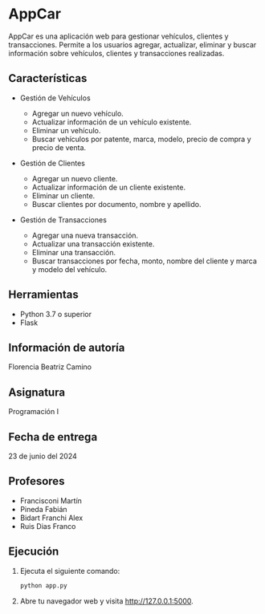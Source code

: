 # AppCar

AppCar es una aplicación web para gestionar vehículos, clientes y transacciones. Permite a los usuarios agregar, actualizar, eliminar y buscar información sobre vehículos, clientes y transacciones realizadas.

## Características

- Gestión de Vehículos
  - Agregar un nuevo vehículo.
  - Actualizar información de un vehículo existente.
  - Eliminar un vehículo.
  - Buscar vehículos por patente, marca, modelo, precio de compra y precio de venta.

- Gestión de Clientes
  - Agregar un nuevo cliente.
  - Actualizar información de un cliente existente.
  - Eliminar un cliente.
  - Buscar clientes por documento, nombre y apellido.

- Gestión de Transacciones
  - Agregar una nueva transacción.
  - Actualizar una transacción existente.
  - Eliminar una transacción.
  - Buscar transacciones por fecha, monto, nombre del cliente y marca y modelo del vehículo.

## Herramientas

- Python 3.7 o superior
- Flask

## Información de autoría

Florencia Beatriz Camino

## Asignatura

Programación I

## Fecha de entrega

23 de junio del 2024

## Profesores

- Francisconi Martín
- Pineda Fabián
- Bidart Franchi Alex
- Ruis Dias Franco

## Ejecución

1. Ejecuta el siguiente comando:
   ```sh
   python app.py
2. Abre tu navegador web y visita http://127.0.0.1:5000.
